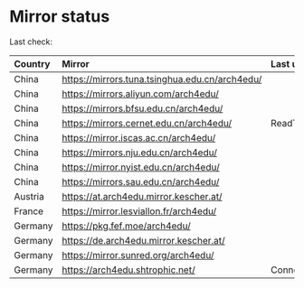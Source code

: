 <script src="./time.js"></script>
# Mirror status
Last check: <script type="text/javascript">localize(1758169692.4632244);</script>

|Country|Mirror|Last update|
|:------|:-----|:----------|
|China|https://mirrors.tuna.tsinghua.edu.cn/arch4edu/|<script type="text/javascript">localize(1758134499);</script>|
|China|https://mirrors.aliyun.com/arch4edu/|<script type="text/javascript">localize(1758134499);</script>|
|China|https://mirrors.bfsu.edu.cn/arch4edu/|<script type="text/javascript">localize(1758134499);</script>|
|China|https://mirrors.cernet.edu.cn/arch4edu/|ReadTimeout|
|China|https://mirror.iscas.ac.cn/arch4edu/|<script type="text/javascript">localize(1758134499);</script>|
|China|https://mirrors.nju.edu.cn/arch4edu/|<script type="text/javascript">localize(1758134499);</script>|
|China|https://mirror.nyist.edu.cn/arch4edu/|<script type="text/javascript">localize(1758134499);</script>|
|China|https://mirrors.sau.edu.cn/arch4edu/|<script type="text/javascript">localize(1756795646);</script>|
|Austria|https://at.arch4edu.mirror.kescher.at/|<script type="text/javascript">localize(1756104457);</script>|
|France|https://mirror.lesviallon.fr/arch4edu/|<script type="text/javascript">localize(1756709288);</script>|
|Germany|https://pkg.fef.moe/arch4edu/|<script type="text/javascript">localize(1756104457);</script>|
|Germany|https://de.arch4edu.mirror.kescher.at/|<script type="text/javascript">localize(1756104457);</script>|
|Germany|https://mirror.sunred.org/arch4edu/|<script type="text/javascript">localize(1758134499);</script>|
|Germany|https://arch4edu.shtrophic.net/|ConnectionError|

<script src="./tablefilter/tablefilter.js"></script>
<script src="./table.js"></script>